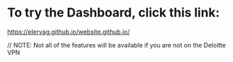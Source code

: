 # To try the Dashboard, click this link:

https://elervag.github.io/website.github.io/

// NOTE: Not all of the features will be available if you are not on the Deloitte VPN
